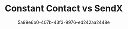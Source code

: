 ---
id: 3f9a4d3e-2c5b-4c6b-9b1b-8e8f3c5b7e8b
blueprint: comparision
title: 'Constant Contact vs SendX'
author: 5a99e6b0-407b-43f3-9976-ed242aa2448e
template: home
updated_by: 5a99e6b0-407b-43f3-9976-ed242aa2448e
updated_at: 1744290990
sections:
  -
    id: c73k5d9qp
    type: comparision_hero
    enabled: true
    comparision_hero_tag: 'Constant Contact vs SendX'
    comparision_hero_title: 'Choose the Right Email Marketing Tool for You'
    comparision_hero_subtitle: 'Struggling to decide between Constant Contact and SendX? Discover the features, pricing, and support that make SendX the smarter choice for your email marketing needs.'
    comparision_hero_grid:
      -
        id: h28m4z1bt
        comparision_hero_grid_image:
          - feature-images/2.jpeg
        comparision_hero_grid_title: 'Advanced Automation Features'
      -
        id: x94p3d7vn
        comparision_hero_grid_image:
          - feature-images/5.jpeg
        comparision_hero_grid_title: 'Affordable Pricing Plans'
      -
        id: s62k8b3mq
        comparision_hero_grid_image:
          - feature-images/7.jpeg
        comparision_hero_grid_title: 'Robust Customer Support'
    comparision_hero_button_text: 'Try SendX for Free'
    comparision_hero_button_link: /signup
  -
    id: f19k6p7dw
    type: feature_blogs
    enabled: true
    feature_blogs_title: 'Why Switch to SendX?'
    feature_blog_card:
      -
        id: x55l9q2vb
        feature_blog_image:
          - feature-images/4.jpeg
        feature_blog_title: 'Cost-Effective Solutions'
        feature_blog_content: 'SendX offers unlimited email sends at a fraction of the cost compared to Constant Contact.'
      -
        id: n38p7b6qx
        feature_blog_image:
          - feature-images/7.jpeg
        feature_blog_title: 'Advanced Automation'
        feature_blog_content: 'Create complex automation workflows that are easy to set up and manage.'
      -
        id: v22m5x9kt
        feature_blog_image:
          - feature-images/11.jpeg
        feature_blog_title: 'Exceptional Support'
        feature_blog_content: 'Get 24/7 support with real human interaction, ensuring your campaigns run smoothly.'
  -
    id: h47m5x2dp
    type: hero
    enabled: true
    hero_title: 'SendX: The Future of Email Marketing'
    hero_subtitle: 'Experience high deliverability, advanced features, and unbeatable pricing with SendX.'
    button_text: 'Try SendX for Free'
    button_link: /signup
  -
    id: c89k2v7nw
    type: comparision_table
    enabled: true
    comparision_table_title: 'Feature Comparison: Constant Contact vs SendX'
    comparision_table_subtitle: 'A transparent comparison of key features between Constant Contact and SendX.'
    comparision_table_logo1:
      - feature-images/2.jpeg
    comparision_table_logo2:
      - feature-images/8.jpeg
    comparision_table_features:
      -
        id: f27m6q9ld
        features_title: 'User Interface'
        features_comp1: 'Intuitive and user-friendly interface for beginners.'
        features_comp2: 'Modern interface with advanced customization options.'
      -
        id: w15b3x7pq
        features_title: 'Email Automation'
        features_comp1: 'Basic automation features for simple tasks.'
        features_comp2: 'Advanced automation with multi-step workflows and triggers.'
      -
        id: l49y2c5mv
        features_title: 'Integrations'
        features_comp1: 'Wide range of integrations with popular tools.'
        features_comp2: 'Flexible integrations with deeper functionality for tech-savvy users.'
      -
        id: p38z6b4wk
        features_title: 'Pricing'
        features_comp1: 'Starting at $20/month based on contacts.'
        features_comp2: 'Starting at $7.49/month for up to 1,000 subscribers.'
      -
        id: s51n8v3kt
        features_title: 'Customer Support'
        features_comp1: 'Phone, email, and live chat support available.'
        features_comp2: 'Email and live chat support with a focus on self-help.'
      -
        id: n22k9p6vd
        features_title: 'Deliverability'
        features_comp1: 'High deliverability rates with proven infrastructure.'
        features_comp2: 'Commitment to optimal deliverability with advanced technologies.'
  -
    id: p42l7b3zw
    type: comparision_pricing
    enabled: true
    comparision_table_title: 'Pricing Overview: Constant Contact vs SendX'
    comparision_table_subtitle: 'A breakdown of pricing plans for both platforms.'
    comparision_table_title0: Contacts
    comparision_table_title1: SendX
    comparision_table_title2: Constant Contact
    comparision_table_pricing:
      -
        id: f71m2x8vd
        pricing_title: '1,000'
        pricing_comp1: $7.49/mo
        pricing_comp2: $20/mo
      -
        id: w85n9b4kt
        pricing_title: '2,500'
        pricing_comp1: $14.99/mo
        pricing_comp2: $45/mo
      -
        id: n37p6v1lw
        pricing_title: '5,000'
        pricing_comp1: $29.99/mo
        pricing_comp2: 'Custom pricing'
    comparision_table_footer_text: '* Pricing based on plans as of 08/13/24.'
  -
    id: g18z3n5vk
    type: comparision_feature_table
    enabled: true
    comparision_features_title: "Feature-wise Comparison of Constant Contact and SendX"
    comparision_feature_table:
      - 
        id: t63l2f9rb
        comparision_features_ques: 'User Experience'
        comparision_features_ans_title: 'Feature'
        comparision_features_ans_title1: 'Constant Contact'
        comparision_features_ans_title2: 'SendX'
        comparision_features_ans:
          -
            id: b12p7c8mw
            comparision_features_ans_comp_title: 'Ease of Use'
            comparision_features_ans_comp1: 'Simple and familiar interface.'
            comparision_features_ans_comp2: 'Modern and sleek, but may require a learning curve.'
          -
            id: y84r5q7ls
            comparision_features_ans_comp_title: 'Customization Options'
            comparision_features_ans_comp1: 'Limited customization.'
            comparision_features_ans_comp2: 'Extensive customization available.'
      -
        id: a56q3v9rb
        comparision_features_ques: 'Automation Capabilities'
        comparision_features_ans_title: 'Feature'
        comparision_features_ans_title1: 'Constant Contact'
        comparision_features_ans_title2: 'SendX'
        comparision_features_ans:
          -
            id: h98p2m6xz
            comparision_features_ans_comp_title: 'Automation Complexity'
            comparision_features_ans_comp1: 'Basic automation features.'
            comparision_features_ans_comp2: 'Advanced automation with detailed workflows.'
          -
            id: v21r8d3lf
            comparision_features_ans_comp_title: 'Trigger Options'
            comparision_features_ans_comp1: 'Limited trigger options.'
            comparision_features_ans_comp2: 'Multiple trigger options for targeted campaigns.'
      -
        id: x53n9p1zr
        comparision_features_ques: 'Customer Support'
        comparision_features_ans_title: 'Feature'
        comparision_features_ans_title1: 'Constant Contact'
        comparision_features_ans_title2: 'SendX'
        comparision_features_ans:
          -
            id: q15c8y4kv
            comparision_features_ans_comp_title: 'Support Channels'
            comparision_features_ans_comp1: 'Phone, email, and live chat.'
            comparision_features_ans_comp2: 'Email and live chat support.'
          -
            id: l22z3x5sn
            comparision_features_ans_comp_title: 'Response Time'
            comparision_features_ans_comp1: 'Generally quick response times.'
            comparision_features_ans_comp2: 'Prompt responses with a focus on self-help.'
      -
        id: n88y4c2pv
        comparision_features_ques: 'Deliverability'
        comparision_features_ans_title: 'Feature'
        comparision_features_ans_title1: 'Constant Contact'
        comparision_features_ans_title2: 'SendX'
        comparision_features_ans:
          -
            id: a91d6y7nb
            comparision_features_ans_comp_title: 'Deliverability Rate'
            comparision_features_ans_comp1: 'Proven high deliverability rates.'
            comparision_features_ans_comp2: 'Focus on maintaining optimal deliverability.'
  -
    id: f92l8d0kp
    type: faqs
    enabled: true
    faq_title: "FAQs"
    faqs:
      - 
        faq_ques: "Is there a free trial for SendX?"
        faq_ans: "Yes, SendX offers a 14-day free trial with full access to all features."
      - 
        faq_ques: "How does SendX compare to Constant Contact in terms of pricing?"
        faq_ans: "SendX is significantly more affordable, starting at $7.49/month for up to 1,000 subscribers, while Constant Contact starts at $20/month."
      - 
        faq_ques: "What type of support does SendX offer?"
        faq_ans: "SendX provides email and live chat support, focusing on empowering users with self-help resources."
      - 
        faq_ques: "Can I automate my email campaigns with SendX?"
        faq_ans: "Absolutely! SendX offers advanced automation features that allow for detailed workflows and triggers."
      - 
        faq_ques: "Why should I choose SendX over Constant Contact?"
        faq_ans: "SendX offers better pricing, advanced automation, and a modern interface, making it a great choice for marketers looking for flexibility and control."
  -
    id: l93k2d8qp
    type: logo_cloud
    enabled: true
    logo_cloud_title: "What Experts Say About SendX"
    logo_cloud_subtitle: "Recognized for its affordability, advanced features, and excellent customer support."
    logo_cloud_button_text: "See All Reviews"
    logo_cloud_button_link: "/reviews"
    logos:
      -
        id: l21b3x9nd
        logo_icon:
          - feature-images/2.jpeg
      -
        id: d64p7f3ak
        logo_icon:
          - feature-images/5.jpeg
      -
        id: q88z1m7bw
        logo_icon:
          - feature-images/7.jpeg
      -
        id: f13k5v9lz
        logo_icon:
          - feature-images/9.jpeg
      -
        id: w47m8s2kt
        logo_icon:
          - feature-images/11.jpeg
---
